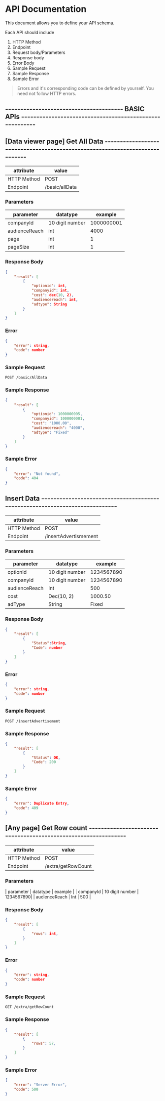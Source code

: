 # API Documentation

This document allows you to define your API schema.

Each API should include

1. HTTP Method
2. Endpoint
3. Request body/Parameters
4. Response body
5. Error Body
6. Sample Request
7. Sample Response
8. Sample Error

> Errors and it's corresponding code can be defined by yourself. You need not follow HTTP errors.

## --------------------------------------- BASIC APIs --------------------------------------------------------

## [Data viewer page] Get All Data ----------------------------------------------------------------------------

| attribute   | value          |
| ----------- | -------------- |
| HTTP Method | POST           |
| Endpoint    | /basic/allData |

### Parameters

|   parameter   | datatype        | example    |
| ------------- | --------------- | ---------- |
| companyId     | 10 digit number | 1000000001 |
| audienceReach |       int       |   4000     |
| page          |       int       |     1      |
| pageSize      |       int       |     1      |

### Response Body

```json
{
    "result": [
        {
            "optionid": int,
            "companyid": int,
            "cost": dec(10, 2),
            "audiencereach": int,
            "adtype": String
        }
    ]
}
```

### Error

```json
{
	"error": string,
	"code": number
}
```

### Sample Request

```http
POST /basic/AllData
```

### Sample Response

```json
{
    "result": [
        {
            "optionid": 1000000005,
            "companyid": 1000000001,
            "cost": "1000.00",
            "audiencereach": "4000",
            "adtype": "Fixed"
        }
    ]
}
```

### Sample Error

```json
{
	"error": "Not found",
	"code": 404
}
```

## Insert Data ----------------------------------------------------------------------------

| attribute   | value                 |
| ----------- | --------------------- |
| HTTP Method | POST                  |
| Endpoint    | /insertAdvertismement |

### Parameters

| parameter      | datatype        | example   |
| ---------      | --------------- | --------- |
| optionId       | 10 digit number | 1234567890|
| companyId      | 10 digit number | 1234567890|
| audienceReach  | Int             | 500       |
| cost           | Dec(10, 2)      | 1000.50   |
| adType         | String          | Fixed     |



### Response Body

```json
{
    "result": [
        {
            "Status":String,
            "Code": number
        }
    ]
}
```

### Error

```json
{
	"error": string,
	"code": number
}
```

### Sample Request

```http
POST /insertAdvertisement
```

### Sample Response

```json
{
    "result": [
        {
            "Status": OK,
            "Code": 200
        }
    ]
}
```

### Sample Error

```json
{
	"error": Duplicate Entry,
	"code": 409
}
```

## [Any page] Get Row count ---------------------------------------------------------------

| attribute   | value               | 
| ----------- | ------------------- |
| HTTP Method | POST                |
| Endpoint    | /extra/getRowCount  |

### Parameters

| parameter | datatype        | example    |
| companyId      | 10 digit number | 1234567890|
| audienceReach  | Int             | 500       |


### Response Body

```json
{
    "result": [
        {
            "rows": int,
        }
    ]
}
```

### Error

```json
{
	"error": string,
	"code": number
}
```

### Sample Request

```http
GET /extra/getRowCount
```

### Sample Response

```json
{
    "result": [
        {
            "rows": 57,
        }
    ]
}
```

### Sample Error

```json
{
	"error": "Server Error",
	"code": 500
}
```


<!-- ## [Results page] Get Results ---------------------------------------------------------------

| attribute   | value             |
| ----------- | ----------------- |
| HTTP Method | POST              |
| Endpoint    | /basic/getResults |

### Parameters

| parameter | datatype        | example    |
| --------- | --------------- | ---------- |
| optionIds | 10 digit number | 1234567890 |
| budget    | Integer         | 100        |

### Response Body

```json
{
    "result": [
        {
            "optionId": int,
            "companyId": int,
            "audienceReach": int,
            "cost": dec(10, 2)
        }
    ]
}
```

### Error

```json
{
	"error": string,
	"code": number
}
```

### Sample Request

```http
POST /basic/getResults
```

### Sample Response

```json
{
    "result": [
        {
            "optionId": 1234567891,
            "companyId": 1234567890,
            "audienceReach": 10000,
            "cost": 300.00
        },
        {
            "optionId": 1234567892,
            "companyId": 1234567890,
            "audienceReach": 7000,
            "cost": 200.00
        }
    ]
}
```

### Sample Error

```json
{
	"error": "Server Error",
	"code": 500
}
``` -->